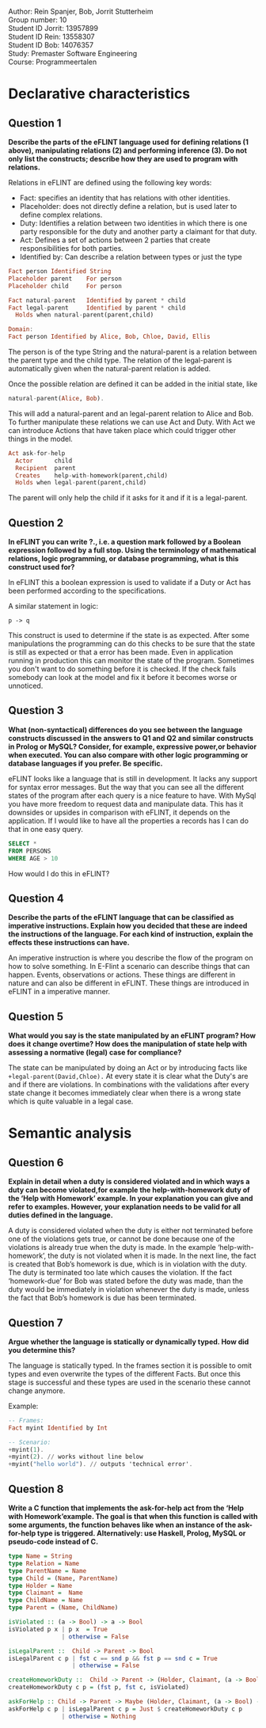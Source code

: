 Author: Rein Spanjer, Bob, Jorrit Stutterheim \
Group number: 10 \
Student ID Jorrit: 13957899 \
Student ID Rein: 13558307 \
Student ID Bob: 14076357 \
Study: Premaster Software Engineering \
Course: Programmeertalen

# Declarative characteristics

## Question 1

**Describe the parts of the eFLINT language used for defining relations (1 above), manipulating relations (2) and performing inference (3). Do not only list the constructs; describe how they are used to program with relations.**

Relations in eFLINT are defined using the following key words:

- Fact: specifies an identity that has relations with other identities.
- Placeholder: does not directly define a relation, but is used later to define complex relations.
- Duty: Identifies a relation between two identities in which there is one party responsible for the duty and another party a claimant for that duty.
- Act: Defines a set of actions between 2 parties that create responsibilities for both parties.
- Identified by: Can describe a relation between types or just the type

```haskell
Fact person Identified String
Placeholder parent    For person
Placeholder child     For person

Fact natural-parent   Identified by parent * child
Fact legal-parent     Identified by parent * child
  Holds when natural-parent(parent,child)

Domain:
Fact person Identified by Alice, Bob, Chloe, David, Ellis
```

The person is of the type String and the natural-parent is a relation between the parent type and the child type. 
The relation of the legal-parent is automatically given when the natural-parent relation is added.

Once the possible relation are defined it can be added in the initial state, like 
```haskell
natural-parent(Alice, Bob).
```
This will add a natural-parent and an legal-parent relation to Alice and Bob.
To further manipulate these relations we can use Act and Duty. 
With Act we can introduce Actions that have taken place which could trigger other things in the model. 

```haskell
Act ask-for-help
  Actor      child
  Recipient  parent
  Creates    help-with-homework(parent,child)
  Holds when legal-parent(parent,child)
```

The parent will only help the child if it asks for it and if it is a legal-parent. 

## Question 2

**In eFLINT you can write ?<BOOL-EXPR>., i.e. a question mark followed by a Boolean expression followed by a full stop. Using the terminology of mathematical relations, logic programming, or database programming, what is this construct used for?**

In eFLINT this a boolean expression is used to validate if a Duty or Act has been performed according to the specifications.

A similar statement in logic:

```Lisp
p -> q
```

This construct is used to determine if the state is as expected. After some manipulations the programming can do this checks to be sure that the state is still as expected or that a error has been made. Even in application running in production this can monitor the state of the program. Sometimes you don't want to do something before it is checked. If the check fails somebody can look at the model and fix it before it becomes worse or unnoticed.

## Question 3

**What (non-syntactical) differences do you see between the language constructs discussed in the answers to Q1 and Q2 and similar constructs in Prolog or MySQL? Consider, for example, expressive power,or behavior when executed. You can also compare with other logic programming or database languages if you prefer. Be specific.**

eFLINT looks like a language that is still in development. It lacks any support for syntax error messages. But the way that you can see all the different states of the program after each query is a nice feature to have. With MySql you have more freedom to request data and manipulate data. This has it downsides or upsides in comparison with eFLINT, it depends on the application. 
If I would like to have all the properties a records has I can do that in one easy query.

```sql
SELECT * 
FROM PERSONS 
WHERE AGE > 10
```

How would I do this in eFLINT? 


## Question 4

**Describe the parts of the eFLINT language that can be classified as imperative instructions. Explain how you decided that these are indeed the instructions of the language. For each kind of instruction, explain the effects these instructions can have.**

An imperative instruction is where you describe the flow of the program on how to solve something. In E-Flint a scenario can describe things that can happen. Events, observations or actions. These things are different in nature and can also be different in eFLINT. These things are introduced in eFLINT in a imperative manner. 

## Question 5

**What would you say is the state manipulated by an eFLINT program? How does it change overtime? How does the manipulation of state help with assessing a normative (legal) case for compliance?**

The state can be manipulated by doing an Act or by introducing facts like `+legal-parent(David,Chloe).` At every state it is clear what the Duty's are and if there are violations. In combinations with the validations after every state change it becomes immediately clear when there is a wrong state which is quite valuable in a legal case. 

# Semantic analysis

## Question 6

**Explain in detail when a duty is considered violated and in which ways a duty can become violated,for example the help-with-homework duty of the ‘Help with Homework’ example. In your explanation you can give and refer to examples. However, your explanation needs to be valid for all duties defined in the language.**

A duty is considered violated when the duty is either not terminated before one of the violations gets true, or cannot be done because one of the violations is already true when the duty is made. In the example ‘help-with-homework’, the duty is not violated when it is made. In the next line, the fact is created that Bob’s homework is due, which is in violation with the duty. The duty is terminated too late which causes the violation. If the fact ‘homework-due’ for Bob was stated before the duty was made, than the duty would be immediately in violation whenever the duty is made, unless the fact that Bob’s homework is due has been terminated. 

## Question 7

**Argue whether the language is statically or dynamically typed. How did you determine this?**

The language is statically typed. In the frames section it is possible to omit types and even overwrite the types of the different Facts.
But once this stage is successful and these types are used in the scenario these cannot change anymore.

Example:

```Haskell
-- Frames:
Fact myint Identified by Int

-- Scenario:
+myint(1).
+myint(2). // works without line below
+myint("hello world"). // outputs 'technical error'.
```

## Question 8

**Write a C function that implements the ask-for-help act from the ‘Help with Homework’example. The goal is that when this function is called with some arguments, the function behaves like when an instance of the ask-for-help type is triggered. Alternatively: use Haskell, Prolog, MySQL or pseudo-code instead of C.**

```haskell
type Name = String
type Relation = Name
type ParentName = Name
type Child = (Name, ParentName)
type Holder = Name
type Claimant =  Name
type ChildName = Name
type Parent = (Name, ChildName)

isViolated :: (a -> Bool) -> a -> Bool
isViolated p x | p x  = True
               | otherwise = False

isLegalParent ::  Child -> Parent -> Bool
isLegalParent c p | fst c == snd p && fst p == snd c = True
                  | otherwise = False

createHomeworkDuty ::  Child -> Parent -> (Holder, Claimant, (a -> Bool) -> a -> Bool)
createHomeworkDuty c p = (fst p, fst c, isViolated)

askForHelp :: Child -> Parent -> Maybe (Holder, Claimant, (a -> Bool) -> a -> Bool)
askForHelp c p | isLegalParent c p = Just $ createHomeworkDuty c p
               | otherwise = Nothing
```
